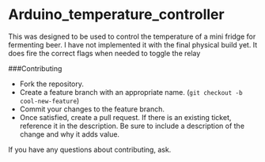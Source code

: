 Arduino_temperature_controller
==============================

This was designed to be used to control the temperature of a mini fridge for fermenting beer. I have not implemented it with the final physical build yet. It does fire the correct flags when needed to toggle the relay

###Contributing

* Fork the repository.
* Create a feature branch with an appropriate name. (`git checkout -b cool-new-feature`)
* Commit your changes to the feature branch.
* Once satisfied, create a pull request. If there is an existing ticket, reference it in the description. Be sure to include a description of the change and why it adds value.

If you have any questions about contributing, ask.
